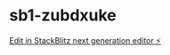 # sb1-zubdxuke

[Edit in StackBlitz next generation editor ⚡️](https://stackblitz.com/~/github.com/TypicalDefender/sb1-zubdxuke)